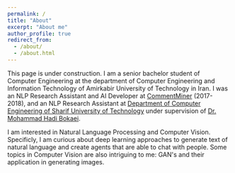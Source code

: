 ```yaml
---
permalink: /
title: "About"
excerpt: "About me"
author_profile: true
redirect_from: 
  - /about/
  - /about.html
---
```


This page is under construction.
I am a senior bachelor student of Computer Engineering at the department of Computer Engineering and Information Technology of Amirkabir University of Technology in Iran. I was an NLP Research Assistant and AI Developer at [CommentMiner](http://commentminer.com/) (2017-2018), and an NLP Research Assistant at [Department of Computer Engineering of Sharif University of Technology](http://ce.sharif.edu/) under supervision of [Dr. Mohammad Hadi Bokaei](http://ce.sharif.edu/~bokaei/).

I am interested in Natural Language Processing and Computer Vision. Specificly, I am curious about deep learning approaches to generate text of natural language and create agents that are able to chat with people. Some topics in Computer Vision are also intriguing to me: GAN's and their application in generating images.
